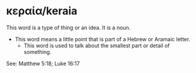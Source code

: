 # κεραία/keraia
This word is a type of thing or an idea. It is a noun.
* This word means a little point that is part of a Hebrew or Aramaic letter.
    * This word is used to talk about the smallest part or detail of something.

See: Matthew 5:18; Luke 16:17
